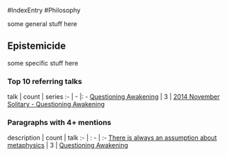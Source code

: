 #IndexEntry #Philosophy

some general stuff here

## Epistemicide
some specific stuff here

### Top 10 referring talks
talk | count | series
:- | - |: -
<a data-href="Questioning Awakening" href="Questioning+Awakening" class="internal-link">Questioning Awakening</a> | 3 | <a data-href="2014 November Solitary - Questioning Awakening" href="2014+November+Solitary+-+Questioning+Awakening" class="internal-link">2014 November Solitary - Questioning Awakening</a>

### Paragraphs with 4+ mentions
description | count | talk
:- | : - | :-
<a aria-label-position="top" aria-label="Questioning Awakening > There is always an assumption about metaphysics" data-href="Questioning Awakening#There is always an assumption about metaphysics" href="Questioning+Awakening#There+is+always+an+assumption+about+metaphysics" class="internal-link">There is always an assumption about metaphysics</a> | 3 | <a data-href="Questioning Awakening" href="Questioning+Awakening" class="internal-link">Questioning Awakening</a>

